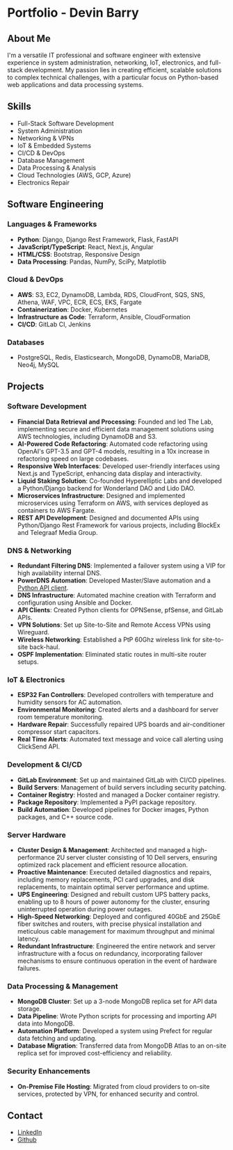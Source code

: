 # Portfolio - Devin Barry

## About Me

I'm a versatile IT professional and software engineer with extensive experience in system administration, networking, IoT, electronics, and full-stack development. My passion lies in creating efficient, scalable solutions to complex technical challenges, with a particular focus on Python-based web applications and data processing systems.

## Skills

- Full-Stack Software Development
- System Administration
- Networking & VPNs
- IoT & Embedded Systems
- CI/CD & DevOps
- Database Management
- Data Processing & Analysis
- Cloud Technologies (AWS, GCP, Azure)
- Electronics Repair

## Software Engineering

### Languages & Frameworks
- **Python**: Django, Django Rest Framework, Flask, FastAPI
- **JavaScript/TypeScript**: React, Next.js, Angular
- **HTML/CSS**: Bootstrap, Responsive Design
- **Data Processing**: Pandas, NumPy, SciPy, Matplotlib

### Cloud & DevOps
- **AWS**: S3, EC2, DynamoDB, Lambda, RDS, CloudFront, SQS, SNS, Athena, WAF, VPC, ECR, ECS, EKS, Fargate
- **Containerization**: Docker, Kubernetes
- **Infrastructure as Code**: Terraform, Ansible, CloudFormation
- **CI/CD**: GitLab CI, Jenkins

### Databases
- PostgreSQL, Redis, Elasticsearch, MongoDB, DynamoDB, MariaDB, Neo4j, MySQL

## Projects

### Software Development

- **Financial Data Retrieval and Processing**: Founded and led The Lab, implementing secure and efficient data management solutions using AWS technologies, including DynamoDB and S3.
- **AI-Powered Code Refactoring**: Automated code refactoring using OpenAI's GPT-3.5 and GPT-4 models, resulting in a 10x increase in refactoring speed on large codebases.
- **Responsive Web Interfaces**: Developed user-friendly interfaces using Next.js and TypeScript, enhancing data display and interactivity.
- **Liquid Staking Solution**: Co-founded Hyperelliptic Labs and developed a Python/Django backend for Wonderland DAO and Lido DAO.
- **Microservices Infrastructure**: Designed and implemented microservices using Terraform on AWS, with services deployed as containers to AWS Fargate.
- **REST API Development**: Designed and documented APIs using Python/Django Rest Framework for various projects, including BlockEx and Telegraaf Media Group.

### DNS & Networking

- **Redundant Filtering DNS**: Implemented a failover system using a VIP for high availability internal DNS.
- **PowerDNS Automation**: Developed Master/Slave automation and a [Python API client](https://github.com/devinbarry/python-powerdns).
- **DNS Infrastructure**: Automated machine creation with Terraform and configuration using Ansible and Docker.
- **API Clients**: Created Python clients for OPNSense, pfSense, and GitLab APIs.
- **VPN Solutions**: Set up Site-to-Site and Remote Access VPNs using Wireguard.
- **Wireless Networking**: Established a PtP 60Ghz wireless link for site-to-site back-haul.
- **OSPF Implementation**: Eliminated static routes in multi-site router setups.

### IoT & Electronics

- **ESP32 Fan Controllers**: Developed controllers with temperature and humidity sensors for AC automation.
- **Environmental Monitoring**: Created alerts and a dashboard for server room temperature monitoring.
- **Hardware Repair**: Successfully repaired UPS boards and air-conditioner compressor start capacitors.
- **Real Time Alerts**: Automated text message and voice call alerting using ClickSend API.

### Development & CI/CD

- **GitLab Environment**: Set up and maintained GitLab with CI/CD pipelines.
- **Build Servers**: Management of build servers including security patching.
- **Container Registry**: Hosted and managed a Docker container registry.
- **Package Repository**: Implemented a PyPI package repository.
- **Build Automation**: Developed pipelines for Docker images, Python packages, and C++ source code.

### Server Hardware

- **Cluster Design & Management**: Architected and managed a high-performance 2U server cluster consisting of 10 Dell servers, ensuring optimized rack placement and efficient resource allocation.
- **Proactive Maintenance**: Executed detailed diagnostics and repairs, including memory replacements, PCI card upgrades, and disk replacements, to maintain optimal server performance and uptime.
- **UPS Engineering**: Designed and rebuilt custom UPS battery packs, enabling up to 8 hours of power autonomy for the cluster, ensuring uninterrupted operation during power outages.
- **High-Speed Networking**: Deployed and configured 40GbE and 25GbE fiber switches and routers, with precise physical installation and meticulous cable management for maximum throughput and minimal latency.
- **Redundant Infrastructure**: Engineered the entire network and server infrastructure with a focus on redundancy, incorporating failover mechanisms to ensure continuous operation in the event of hardware failures.


### Data Processing & Management

- **MongoDB Cluster**: Set up a 3-node MongoDB replica set for API data storage.
- **Data Pipeline**: Wrote Python scripts for processing and importing API data into MongoDB.
- **Automation Platform**: Developed a system using Prefect for regular data fetching and updating.
- **Database Migration**: Transferred data from MongoDB Atlas to an on-site replica set for improved cost-efficiency and reliability.

### Security Enhancements

- **On-Premise File Hosting**: Migrated from cloud providers to on-site services, protected by VPN, for enhanced security and control.

## Contact

- [LinkedIn](https://www.linkedin.com/in/pythonista/)
- [Github](https://github.com/devinbarry)
